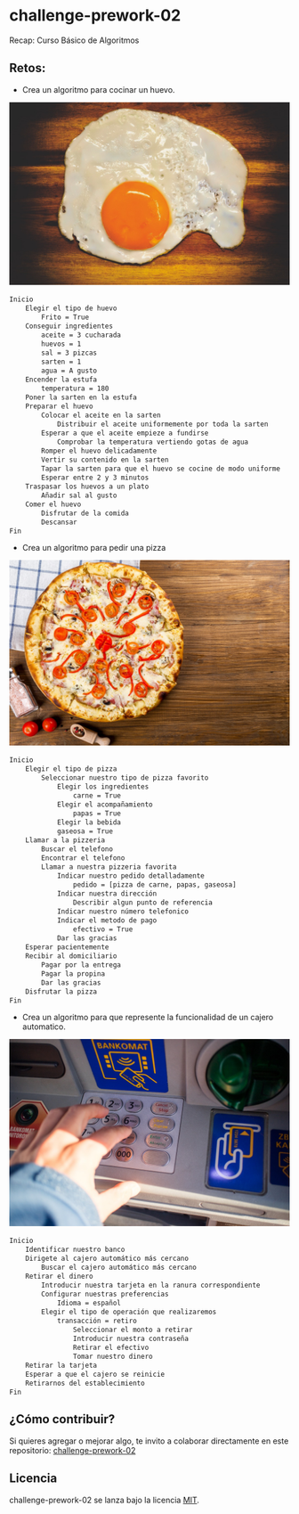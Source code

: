 # challenge-prework-02
Recap: Curso Básico de Algoritmos

## Retos:

- Crea un algoritmo para cocinar un huevo.

![](https://raw.githubusercontent.com/JuanFeA98/challenge-prework-02/master/Images/fried-3624925_1280.jpg)

```
Inicio
    Elegir el tipo de huevo
        Frito = True
    Conseguir ingredientes
        aceite = 3 cucharada
        huevos = 1
        sal = 3 pizcas
        sarten = 1
        agua = A gusto
    Encender la estufa
        temperatura = 180
    Poner la sarten en la estufa
    Preparar el huevo
        Colocar el aceite en la sarten
            Distribuir el aceite uniformemente por toda la sarten
        Esperar a que el aceite empieze a fundirse 
            Comprobar la temperatura vertiendo gotas de agua
		Romper el huevo delicadamente
		Vertir su contenido en la sarten
		Tapar la sarten para que el huevo se cocine de modo uniforme
		Esperar entre 2 y 3 minutos
	Traspasar los huevos a un plato
		Añadir sal al gusto
	Comer el huevo
		Disfrutar de la comida
		Descansar
Fin

```

- Crea un algoritmo para pedir una pizza

![](https://raw.githubusercontent.com/JuanFeA98/challenge-prework-02/master/Images/pizza-2068272_1280.jpg)
```
Inicio
	Elegir el tipo de pizza
		Seleccionar nuestro tipo de pizza favorito
			Elegir los ingredientes
				carne = True
			Elegir el acompañamiento
				papas = True
			Elegir la bebida
			gaseosa = True
	Llamar a la pizzeria
		Buscar el telefono
		Encontrar el telefono
		Llamar a nuestra pizzeria favorita
			Indicar nuestro pedido detalladamente
				pedido = [pizza de carne, papas, gaseosa]
			Indicar nuestra dirección
				Describir algun punto de referencia
			Indicar nuestro número telefonico
			Indicar el metodo de pago
				efectivo = True
			Dar las gracias
	Esperar pacientemente
	Recibir al domiciliario
		Pagar por la entrega
		Pagar la propina
		Dar las gracias
	Disfrutar la pizza
Fin
```

- Crea un algoritmo para que represente la funcionalidad de un cajero automatico.

![](https://raw.githubusercontent.com/JuanFeA98/challenge-prework-02/master/Images/atm-2923515_1280.jpg)
```
Inicio
	Identificar nuestro banco
	Dirigete al cajero automático más cercano
		Buscar el cajero automático más cercano
	Retirar el dinero
		Introducir nuestra tarjeta en la ranura correspondiente
		Configurar nuestras preferencias
			Idioma = español
		Elegir el tipo de operación que realizaremos
			transacción = retiro
				Seleccionar el monto a retirar
				Introducir nuestra contraseña
				Retirar el efectivo
				Tomar nuestro dinero
	Retirar la tarjeta
	Esperar a que el cajero se reinicie
	Retirarnos del establecimiento
Fin
```


## ¿Cómo contribuir?

Si quieres agregar o mejorar algo, te invito a colaborar directamente en este repositorio: [challenge-prework-02](https://github.com/platzimaster/challenge-prework-01/)

## Licencia

challenge-prework-02 se lanza bajo la licencia [MIT](https://opensource.org/licenses/MIT).
